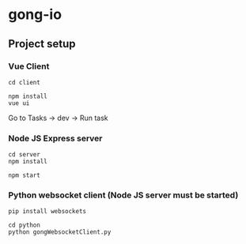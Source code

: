 # gong-io

## Project setup

### Vue Client
```
cd client

npm install
vue ui
```
Go to Tasks -> dev -> Run task

### Node JS Express server
```
cd server
npm install

npm start
```

### Python websocket client (Node JS server must be started)
```
pip install websockets

cd python
python gongWebsocketClient.py
```
